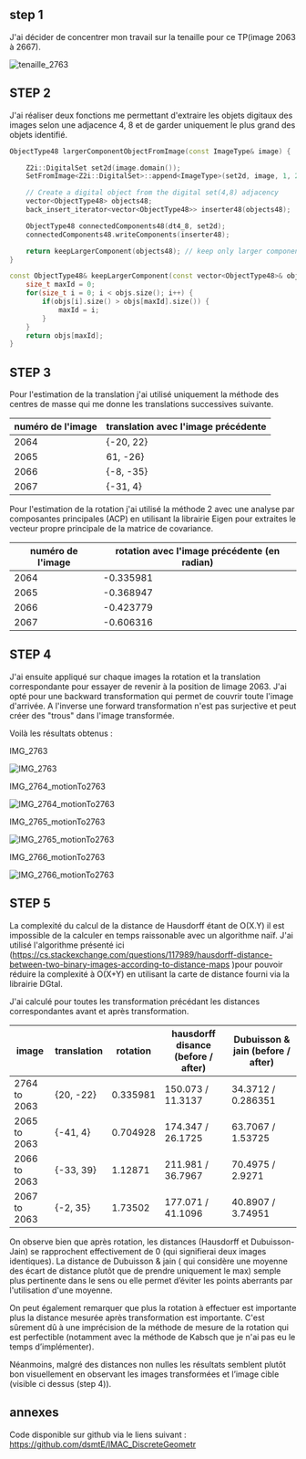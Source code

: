  

## step 1

J'ai décider de concentrer mon travail sur la tenaille pour ce TP(image 2063 à 2667).

![tenaille_2763](img/tenaille_2763.png)

## STEP 2

J'ai réaliser deux fonctions me permettant d'extraire les objets digitaux des images selon une adjacence 4, 8 et de garder uniquement le plus grand des objets identifié.

```cpp
ObjectType48 largerComponentObjectFromImage(const ImageType& image) {

    Z2i::DigitalSet set2d(image.domain());
    SetFromImage<Z2i::DigitalSet>::append<ImageType>(set2d, image, 1, 255);

    // Create a digital object from the digital set(4,8) adjacency
    vector<ObjectType48> objects48;
    back_insert_iterator<vector<ObjectType48>> inserter48(objects48);

    ObjectType48 connectedComponents48(dt4_8, set2d);
    connectedComponents48.writeComponents(inserter48);

    return keepLargerComponent(objects48); // keep only larger component
}
```

```cpp
const ObjectType48& keepLargerComponent(const vector<ObjectType48>& objs) {
    size_t maxId = 0;
    for(size_t i = 0; i < objs.size(); i++) {
        if(objs[i].size() > objs[maxId].size()) {
            maxId = i;
        }
    }
    return objs[maxId];
}
```



## STEP 3

Pour l'estimation de la translation j'ai utilisé uniquement la méthode des centres de masse qui me donne les translations successives suivante.

| numéro de l'image | translation avec l'image précédente |
| ----------------- | ----------------------------------- |
| 2064              | {-20, 22}                           |
| 2065              | 61, -26}                            |
| 2066              | {-8, -35}                           |
| 2067              | {-31, 4}                            |

Pour l'estimation de la rotation j'ai utilisé la méthode 2 avec une analyse par composantes principales (ACP) en utilisant la librairie Eigen pour extraites le vecteur propre principale de la matrice de covariance.

| numéro de l'image | rotation avec l'image précédente (en radian) |
| ----------------- | -------------------------------------------- |
| 2064              | -0.335981                                    |
| 2065              | -0.368947                                    |
| 2066              | -0.423779                                    |
| 2067              | -0.606316                                    |

## STEP 4

J'ai ensuite appliqué sur chaque images la rotation et la translation correspondante pour essayer de revenir à la position de limage 2063. J'ai opté pour une backward transformation qui permet de couvrir toute l'image d'arrivée. A l'inverse une forward transformation n'est pas surjective et peut créer des "trous" dans l'image transformée.

Voilà les résultats obtenus :

IMG_2763

![IMG_2763](img/IMG_2763.png)

IMG_2764_motionTo2763

![IMG_2764_motionTo2763](img/IMG_2764_motionTo2763.png)

IMG_2765_motionTo2763

![IMG_2765_motionTo2763](img/IMG_2765_motionTo2763.png)

IMG_2766_motionTo2763

![IMG_2766_motionTo2763](img/IMG_2766_motionTo2763.png)

## STEP 5



La complexité du calcul de la distance de Hausdorff étant de O(X.Y) il est impossible de la calculer en temps raissonable avec un algorithme naïf.
J'ai utilisé l'algorithme présenté ici (https://cs.stackexchange.com/questions/117989/hausdorff-distance-between-two-binary-images-according-to-distance-maps )pour pouvoir réduire la complexité à O(X+Y) en utilisant la carte de distance fourni via la librairie DGtal.

J'ai calculé pour toutes les transformation précédant les distances correspondantes avant et après transformation.

| image        | translation | rotation | hausdorff disance (before / after) | Dubuisson & jain (before / after) |
| ------------ | ----------- | -------- | ---------------------------------- | --------------------------------- |
| 2764 to 2063 | {20, -22}   | 0.335981 | 150.073 / 11.3137                  | 34.3712 / 0.286351                |
| 2065 to 2063 | {-41, 4}    | 0.704928 | 174.347 / 26.1725                  | 63.7067 / 1.53725                 |
| 2066 to 2063 | {-33, 39}   | 1.12871  | 211.981 /  36.7967                 | 70.4975 / 2.9271                  |
| 2067 to 2063 | {-2, 35}    | 1.73502  | 177.071 /  41.1096                 | 40.8907 / 3.74951                 |

On observe bien que après rotation, les distances  (Hausdorff  et Dubuisson-Jain) se rapprochent effectivement de 0 (qui signifierai deux images identiques).
La distance de Dubuisson & jain ( qui considère une moyenne des écart de distance plutôt que de prendre uniquement le max) semple plus pertinente dans le sens ou elle permet d’éviter les points aberrants par l'utilisation d'une moyenne. 

On peut  également remarquer que plus la rotation à effectuer est importante plus la distance mesurée après transformation est importante. C'est sûrement dû à une imprécision de la méthode de mesure de la rotation qui est perfectible (notamment avec la méthode de Kabsch que je n'ai pas eu le temps d’implémenter).


Néanmoins, malgré des distances non nulles les résultats semblent plutôt bon visuellement en observant les images transformées et l’image cible (visible ci dessus  (step 4)).

## annexes

Code disponible sur github via le liens suivant : https://github.com/dsmtE/IMAC_DiscreteGeometr